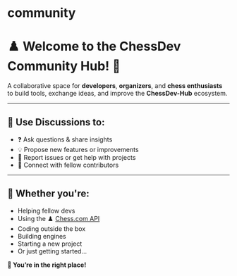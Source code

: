 # community
# ♟️ Welcome to the ChessDev Community Hub! 🧠

A collaborative space for **developers**, **organizers**, and **chess enthusiasts** to build tools, exchange ideas, and improve the **ChessDev-Hub** ecosystem.

---

## 💬 Use Discussions to:

- ❓ Ask questions & share insights  
- 💡 Propose new features or improvements  
- 🐞 Report issues or get help with projects  
- 🤝 Connect with fellow contributors

---

## 🚀 Whether you're:

- Helping fellow devs  
- Using the ♟️ [Chess.com API](https://www.chess.com/news/view/published-data-api)  
- Coding outside the box  
- Building engines  
- Starting a new project  
- Or just getting started...

**🎯 You’re in the right place!**

